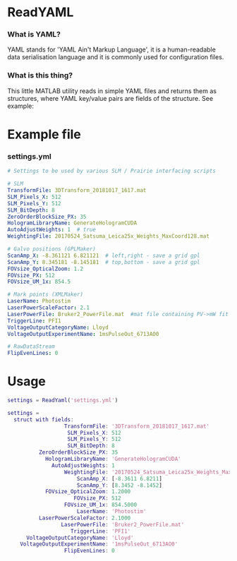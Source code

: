 # ReadYAML
### What is YAML? 
YAML stands for 'YAML Ain't Markup Language', it is a human-readable data serialisation language and it is commonly used for configuration files.

### What is this thing?
This little MATLAB utility reads in simple YAML files and returns them as structures, where YAML key/value pairs are fields of the structure. See example:

# Example file
### settings.yml
```yaml
# Settings to be used by various SLM / Prairie interfacing scripts

# SLM
TransformFile: 3DTransform_20181017_1617.mat
SLM_Pixels_X: 512
SLM_Pixels_Y: 512
SLM_BitDepth: 8
ZeroOrderBlockSize_PX: 35 
HologramLibraryName: GenerateHologramCUDA  
AutoAdjustWeights: 1  # true
WeightingFile: 20170524_Satsuma_Leica25x_Weights_MaxCoord128.mat

# Galvo positions (GPLMaker)
ScanAmp_X: -8.361121 6.821121  # left,right - save a grid gpl
ScanAmp_Y: 8.345181 -8.145181  # top,bottom - save a grid gpl
FOVsize_OpticalZoom: 1.2
FOVsize_PX: 512
FOVsize_UM_1x: 854.5

# Mark points (XMLMaker)
LaserName: Photostim
LaserPowerScaleFactor: 2.1
LaserPowerFile: Bruker2_PowerFile.mat  #mat file containing PV->mW fit
TriggerLine: PFI1
VoltageOutputCategoryName: Lloyd
VoltageOutputExperimentName: 1msPulseOut_6713AO0

# RawDataStream
FlipEvenLines: 0
```

# Usage
```matlab
settings = ReadYaml('settings.yml')
```
```matlab
settings = 
  struct with fields:
                  TransformFile: '3DTransform_20181017_1617.mat'
                   SLM_Pixels_X: 512
                   SLM_Pixels_Y: 512
                   SLM_BitDepth: 8
          ZeroOrderBlockSize_PX: 35
            HologramLibraryName: 'GenerateHologramCUDA'
              AutoAdjustWeights: 1
                  WeightingFile: '20170524_Satsuma_Leica25x_Weights_MaxCoord128.mat'
                      ScanAmp_X: [-8.3611 6.8211]
                      ScanAmp_Y: [8.3452 -8.1452]
            FOVsize_OpticalZoom: 1.2000
                     FOVsize_PX: 512
                  FOVsize_UM_1x: 854.5000
                      LaserName: 'Photostim'
          LaserPowerScaleFactor: 2.1000
                 LaserPowerFile: 'Bruker2_PowerFile.mat'
                    TriggerLine: 'PFI1'
      VoltageOutputCategoryName: 'Lloyd'
    VoltageOutputExperimentName: '1msPulseOut_6713AO0'
                  FlipEvenLines: 0
```
